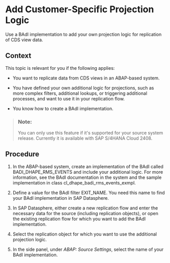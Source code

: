 <!-- loio970636e38ce44a10ab0a8734a284c7c9 -->

# Add Customer-Specific Projection Logic

Use a BAdI implementation to add your own projection logic for replication of CDS view data.



## Context

This topic is relevant for you if the following applies:

-   You want to replicate data from CDS views in an ABAP-based system.

-   You have defined your own additional logic for projections, such as more complex filters, additional lookups, or triggering additional processes, and want to use it in your replication flow.

-   You know how to create a BAdI implementation.


> ### Note:  
> You can only use this feature if it's supported for your source system release. Currently it is available with SAP S/4HANA Cloud 2408.



## Procedure

1.  In the ABAP-based system, create an implementation of the BAdI called BADI\_DHAPE\_RMS\_EVENTS and include your additional logic. For more information, see the BAdI documentation in the system and the sample implementation in class cl\_dhape\_badi\_rms\_events\_exmpl.

2.  Define a value for the BAdI filter EXIT\_NAME. You need this name to find your BAdI implementation in SAP Datasphere.

3.  In SAP Datasphere, either create a new replication flow and enter the necessary data for the source \(including replication objects\), or open the existing replication flow for which you want to add the BAdI implementation.

4.  Select the replication object for which you want to use the additional projection logic.

5.  In the side panel, under *ABAP: Source Settings*, select the name of your BAdI implementation.


